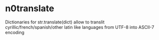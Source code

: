 # n0translate
Dictionaries for str.translate(dict) allow to translit cyrillic/french/spanish/other latin like languages from UTF-8 into ASCII-7 encoding
